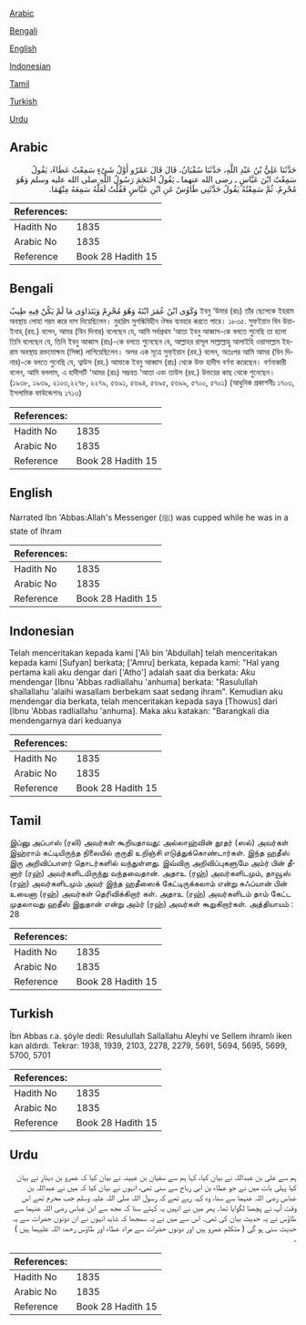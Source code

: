 [Arabic](#arabic)

[Bengali](#bengali)

[English](#english)

[Indonesian](#indonesian)

[Tamil](#tamil)

[Turkish](#turkish)

[Urdu](#urdu)

## Arabic


<div dir="rtl" lang="ar" style={{fontSize:'larger',backgroundColor:'#f8f9fa',padding:20}}>
حَدَّثَنَا عَلِيُّ بْنُ عَبْدِ اللَّهِ، حَدَّثَنَا سُفْيَانُ، قَالَ قَالَ عَمْرٌو أَوَّلُ شَىْءٍ سَمِعْتُ عَطَاءً، يَقُولُ سَمِعْتُ ابْنَ عَبَّاسٍ ـ رضى الله عنهما ـ يَقُولُ احْتَجَمَ رَسُولُ اللَّهِ صلى الله عليه وسلم وَهُوَ مُحْرِمٌ‏.‏ ثُمَّ سَمِعْتُهُ يَقُولُ حَدَّثَنِي طَاوُسٌ عَنِ ابْنِ عَبَّاسٍ فَقُلْتُ لَعَلَّهُ سَمِعَهُ مِنْهُمَا‏.‏
</div>
<div style={{backgroundColor:'#f8f9fa',padding:20, marginBottom: 10}}><table> <thead> <tr> <th>References:</th> <th></th> </tr> </thead> <tbody><tr><td>Hadith No</td><td>1835</td></tr><tr><td>Arabic No</td><td>1835</td></tr><tr><td>Reference</td><td>Book 28 Hadith 15</td></tr></tbody></table></div>

## Bengali


<div dir="ltr" lang="bn" style={{fontSize:'larger',backgroundColor:'#f8f9fa',padding:20}}>
وَكَوَى ابْنُ عُمَرَ ابْنَهُ وَهُوَ مُحْرِمٌ وَيَتَدَاوَى مَا لَمْ يَكُنْ فِيهِ طِيبٌ ইবনু ‘উমার (রাঃ) তাঁর ছেলেকে ইহরাম অবস্থায় লোহা গরম করে দাগ দিয়েছিলেন। মুহরিম সুগন্ধিবিহীন ঔষধ ব্যবহার করতে পারে। ১৮৩৫. সুফইয়ান বিন উয়াইনাহ্ (রহ.) বলেন, আমর (বিন দিনার) বলেছেন যে, আমি সর্বপ্রথম ‘আতা ইবনু আব্বাস-কে বলতে শুনেছি তা হলো তিনি বলেছেন যে, তিনি ইবনু আব্বাস (রাঃ)-কে বলতে শুনেছেন যে, আল্লাহর রাসূল সাল্লাল্লাহু আলাইহি ওয়াসাল্লাম ইহরাম অবস্থায় রক্তমোক্ষম (সিঙ্গা) লাগিয়েছিলেন। অপর এক সূত্রে সুফ্ইয়ান (রহ.) বলেন, অতঃপর আমি আমর (বিন দিনার)-কে বলতে শুনেছি যে, ত্বাউস (রহ.) আমাকে ইবনু আব্বাস (রাঃ) থেকে উক্ত হাদীস বর্ণনা করেছেন। বর্ণনাকারী বলেন, আমি বললাম, এ হাদীসটি ‘আমর (রাঃ) সম্ভবত ‘আতা এবং তাউস (রহ.) উভয়ের কাছ থেকে শুনেছেন। (১৯৩৮, ১৯৩৯, ২১০৩,২২৭৮, ২২৭৯, ৫৬৯১, ৫৬৯৪, ৫৬৯৫, ৫৬৯৯, ৫৭০০, ৫৭০১) (আধুনিক প্রকাশনীঃ ১৭০৩, ইসলামিক ফাউন্ডেশনঃ ১৭১৩)
</div>
<div style={{backgroundColor:'#f8f9fa',padding:20, marginBottom: 10}}><table> <thead> <tr> <th>References:</th> <th></th> </tr> </thead> <tbody><tr><td>Hadith No</td><td>1835</td></tr><tr><td>Arabic No</td><td>1835</td></tr><tr><td>Reference</td><td>Book 28 Hadith 15</td></tr></tbody></table></div>

## English


<div dir="ltr" lang="en" style={{fontSize:'larger',backgroundColor:'#f8f9fa',padding:20}}>
Narrated Ibn 'Abbas:Allah's Messenger (ﷺ) was cupped while he was in a state of Ihram
</div>
<div style={{backgroundColor:'#f8f9fa',padding:20, marginBottom: 10}}><table> <thead> <tr> <th>References:</th> <th></th> </tr> </thead> <tbody><tr><td>Hadith No</td><td>1835</td></tr><tr><td>Arabic No</td><td>1835</td></tr><tr><td>Reference</td><td>Book 28 Hadith 15</td></tr></tbody></table></div>

## Indonesian


<div dir="ltr" lang="id" style={{fontSize:'larger',backgroundColor:'#f8f9fa',padding:20}}>
Telah menceritakan kepada kami ['Ali bin 'Abdullah] telah menceritakan kepada kami [Sufyan] berkata; ['Amru] berkata, kepada kami: "Hal yang pertama kali aku dengar dari ['Atho'] adalah saat dia berkata: Aku mendengar [Ibnu 'Abbas radliallahu 'anhuma] berkata: "Rasulullah shallallahu 'alaihi wasallam berbekam saat sedang ihram". Kemudian aku mendengar dia berkata, telah menceritakan kepada saya [Thowus] dari [Ibnu 'Abbas radliallahu 'anhuma]. Maka aku katakan: "Barangkali dia mendengarnya dari keduanya
</div>
<div style={{backgroundColor:'#f8f9fa',padding:20, marginBottom: 10}}><table> <thead> <tr> <th>References:</th> <th></th> </tr> </thead> <tbody><tr><td>Hadith No</td><td>1835</td></tr><tr><td>Arabic No</td><td>1835</td></tr><tr><td>Reference</td><td>Book 28 Hadith 15</td></tr></tbody></table></div>

## Tamil


<div dir="ltr" lang="ta" style={{fontSize:'larger',backgroundColor:'#f8f9fa',padding:20}}>
இப்னு அப்பாஸ் (ரலி) அவர்கள் கூறியதாவது: அல்லாஹ்வின் தூதர் (ஸல்) அவர்கள் இஹ்ராம் கட்டியிருந்த நிலையில் குருதி உறிஞ்சி எடுத்துக்கொண்டார்கள். இந்த ஹதீஸ் இரு அறிவிப்பாளர் தொடர்களில் வந்துள்ளது. இவ்விரு அறிவிப்புகளுமே அம்ர் பின் தீனார் (ரஹ்) அவர்களிடமிருந்து வந்தவைதான். அதாஉ (ரஹ்) அவர்களிடமும், தாவூஸ் (ரஹ்) அவர்களிடமும் அவர் இந்த ஹதீஸைக் கேட்டிருக்கலாம் என்று சுஃப்யான் பின் உயைனா (ரஹ்) அவர்கள் தெரிவிக்கிறார் கள். அதாஉ (ரஹ்) அவர்களிடம் தாம் கேட்ட முதலாவது ஹதீஸ் இதுதான் என்று அம்ர் (ரஹ்) அவர்கள் கூறுகிறார்கள். அத்தியாயம் : 28
</div>
<div style={{backgroundColor:'#f8f9fa',padding:20, marginBottom: 10}}><table> <thead> <tr> <th>References:</th> <th></th> </tr> </thead> <tbody><tr><td>Hadith No</td><td>1835</td></tr><tr><td>Arabic No</td><td>1835</td></tr><tr><td>Reference</td><td>Book 28 Hadith 15</td></tr></tbody></table></div>

## Turkish


<div dir="ltr" lang="tr" style={{fontSize:'larger',backgroundColor:'#f8f9fa',padding:20}}>
İbn Abbas r.a. şöyle dedi: Resulullah Sallallahu Aleyhi ve Sellem ihramlı iken kan aldırdı. Tekrar: 1938, 1939, 2103, 2278, 2279, 5691, 5694, 5695, 5699, 5700, 5701
</div>
<div style={{backgroundColor:'#f8f9fa',padding:20, marginBottom: 10}}><table> <thead> <tr> <th>References:</th> <th></th> </tr> </thead> <tbody><tr><td>Hadith No</td><td>1835</td></tr><tr><td>Arabic No</td><td>1835</td></tr><tr><td>Reference</td><td>Book 28 Hadith 15</td></tr></tbody></table></div>

## Urdu


<div dir="rtl" lang="ur" style={{fontSize:'larger',backgroundColor:'#f8f9fa',padding:20}}>
ہم سے علی بن عبداللہ نے بیان کیا، کہا ہم سے سفیان بن عیینہ نے بیان کیا کہ عمرو بن دینار نے بیان کیا پہلی بات میں نے جو عطاء بن ابی رباح سے سنی تھی، انہوں نے بیان کیا کہ میں نے عبداللہ بن عباس رضی اللہ عنہما سے سنا، وہ کہہ رہے تھے کہ رسول اللہ صلی اللہ علیہ وسلم جب محرم تھے اس وقت آپ نے پچھنا لگوایا تھا۔ پھر میں نے انہیں یہ کہتے سنا کہ مجھ سے ابن عباس رضی اللہ عنہما سے طاؤس نے یہ حدیث بیان کی تھی۔ اس سے میں نے یہ سمجھا کہ شاید انہوں نے ان دونوں حضرات سے یہ حدیث سنی ہو گی ( متکلم عمرو ہیں اور دونوں حضرات سے مراد عطاء اور طاؤس رحمۃ اللہ علیہما ہیں ) ۔
</div>
<div style={{backgroundColor:'#f8f9fa',padding:20, marginBottom: 10}}><table> <thead> <tr> <th>References:</th> <th></th> </tr> </thead> <tbody><tr><td>Hadith No</td><td>1835</td></tr><tr><td>Arabic No</td><td>1835</td></tr><tr><td>Reference</td><td>Book 28 Hadith 15</td></tr></tbody></table></div>
